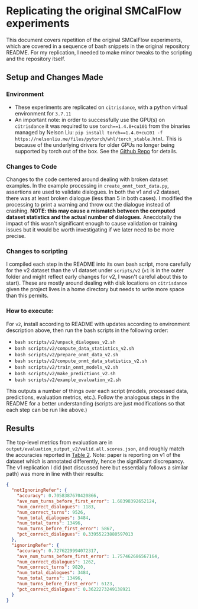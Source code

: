 # Replicating the original SMCalFlow experiments

This document covers repetition of the original SMCalFlow experiments, which are covered in a 
sequence of bash snippets in the original repository README. For my replication, I needed to make minor tweaks
to the scripting and the repository itself.

## Setup and Changes Made

### Environment
- These experiments are replicated on `citrisdance`, with a python virtual environment for `3.7.11`
- An important note: in order to successfully use the GPU(s) on `citrisdance` it was required to use
`torch==1.4.0+cu101` from the binaries managed by Nelson Liu: 
`pip install torch==1.4.0+cu101 -f https://nelsonliu.me/files/pytorch/whl/torch_stable.html`. 
This is because of the underlying drivers for older GPUs no longer being supported by torch out of the box. 
See the [Github Repo](https://github.com/nelson-liu/pytorch-manylinux-binaries) for details.

### Changes to Code

Changes to the code centered around dealing with broken dataset examples. In the example processing in 
`create_onmt_text_data.py`, assertions are used to validate dialogues. In both the v1 and v2 dataset, there was at least
broken dialogue (less than 5 in both cases). I modified the processing to print a warning and throw out the dialogue 
instead of crashing. **NOTE: this may cause a mismatch between the computed dataset statistics and the actual number of 
dialogues.** Anecdotally the impact of this wasn't significant enough to cause validation or training issues but it 
would be worth investigating if we later need to be more precise.

### Changes to scripting

I compiled each step in the README into its own bash script, more carefully for the v2 dataset than the v1 dataset under
`scripts/v2` (`v1` is in the outer folder and might reflect early changes for v2, I wasn't careful about this to start).
These are mostly around dealing with disk locations on `citrisdance` given the project lives in a home directory but needs
to write more space than this permits. 

### How to execute:

For `v2`, install according to README with updates according to environment description above, then run the bash 
scripts in the following order:

- `bash scripts/v2/unpack_dialogues_v2.sh`
- `bash scripts/v2/compute_data_statistics_v2.sh`
- `bash scripts/v2/prepare_onmt_data_v2.sh`
- `bash scripts/v2/compute_onmt_data_statistics_v2.sh`
- `bash scripts/v2/train_onmt_models_v2.sh`
- `bash scripts/v2/make_predictions_v2.sh`
- `bash scripts/v2/example_evaluation_v2.sh`

This outputs a number of things over each script (models, processed data, predictions, evaluation metrics, etc.). Follow
the analogous steps in the README for a better understanding (scripts are just modifications so that each step can be 
run like above.)

## Results

The top-level metrics from evaluation are in `output/evaluation_output_v2/valid.all.scores.json`, and roughly match the 
accuracies reported in [Table 2](https://arxiv.org/abs/2009.11423). Note: paper is reporting on v1 of the dataset which 
is annotated differently, hence the significant discrepancy. The v1 replication I did (not discussed here but 
essentially follows a similar path) was more in line with their results:

```json
{
  "notIgnoringRefer": {
    "accuracy": 0.7058387670420866,
    "ave_num_turns_before_first_error": 1.68398392652124,
    "num_correct_dialogues": 1183,
    "num_correct_turns": 9526,
    "num_total_dialogues": 3484,
    "num_total_turns": 13496,
    "num_turns_before_first_error": 5867,
    "pct_correct_dialogues": 0.33955223880597013
  },
  "ignoringRefer": {
    "accuracy": 0.7276229994072317,
    "ave_num_turns_before_first_error": 1.757462686567164,
    "num_correct_dialogues": 1262,
    "num_correct_turns": 9820,
    "num_total_dialogues": 3484,
    "num_total_turns": 13496,
    "num_turns_before_first_error": 6123,
    "pct_correct_dialogues": 0.3622273249138921
  }
}
```